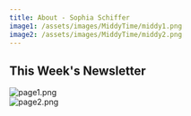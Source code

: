 ```yaml
---
title: About - Sophia Schiffer
image1: /assets/images/MiddyTime/middy1.png
image2: /assets/images/MiddyTime/middy2.png
---
```


## This Week's Newsletter

<img src="{{ page.image1 | relative_url }}" alt="page1.png">
<br>
<img src="{{ page.image2 | relative_url }}" alt="page2.png">